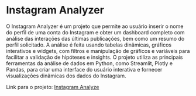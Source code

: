 # Instagram Analyzer
O Instagram Analyzer é um projeto que permite ao usuário inserir o nome do perfil de uma conta do Instagram e obter um dashboard completo com análise das interações das últimas publicações, bem como um resumo do perfil solicitado. A análise é feita usando tabelas dinâmicas, gráficos interativos e widgets, com filtros e manipulação de gráficos e variáveis para facilitar a validação de hipóteses e insights. O projeto utiliza as principais ferramentas da análise de dados em Python, como Streamlit, Plotly e Pandas, para criar uma interface do usuário interativa e fornecer visualizações dinâmicas dos dados do Instagram.

Link para o projeto: [Instagram Analyze](https://instagram-monitor.streamlit.app/)
